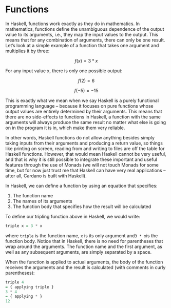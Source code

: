 # Functions

In Haskell, functions work exactly as they do in mathematics. In mathematics, functions define the unambiguous dependence of the output value to its arguments, i.e., they map the input values to the output. This means that for any combination of arguments, there can only be one result. Let’s look at a simple example of a function that takes one argument and multiplies it by three:

$$
f (x) = 3 * x
$$

 For any input value x, there is only one possible output:

$$
f (2) = 6
$$

$$
f ( -5) = -15
$$

This is exactly what we mean when we say Haskell is a purely functional programming language – because it focuses on pure functions whose output values are entirely determined by their arguments. This means that there are no side-effects to functions in Haskell, a function with the same arguments will always produce the same result no matter what else is going on in the program it is in, which make them very reliable.

In other words, Haskell functions do not allow anything besides simply taking inputs from their arguments and producing a return value, so things like printing on screen, reading from and writing to files are off the table for Haskell functions. However, that would mean Haskell cannot be very useful, and that is why it is still possible to integrate these important and useful features through the use of Monads \(we will not touch Monads for some time, but for now just trust me that Haskell can have very real applications – after all, Cardano is built with Haskell\).

In Haskell, we can define a function by using an equation that specifies:

1. The function name
2. The names of its arguments
3. The function body that specifies how the result will be calculated

To define our tripling function above in Haskell, we would write:

```haskell
triple x = 3 * x
```

where `triple` is the function name, `x` is its only argument and`3 * x`is the function body. Notice that in Haskell, there is no need for parentheses that wrap around the arguments. The function name and the first argument, as well as any subsequent arguments, are simply separated by a space.

When the function is applied to actual arguments, the body of the function receives the arguments and the result is calculated \(with comments in curly parentheses\):

```haskell
triple 4
= { applying triple }
3 * 4
= { applying * } 
12
```

